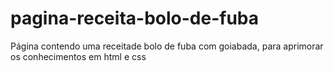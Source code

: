 # pagina-receita-bolo-de-fuba
 Página contendo uma receitade bolo de fuba com goiabada, para aprimorar os conhecimentos em html e css
